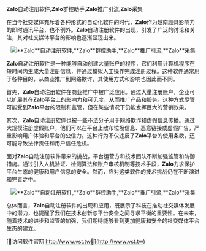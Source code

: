 **Zalo**自动注册软件,**Zalo**群控助手,**Zalo**推广引流,**Zalo**采集

在当今社交媒体充斥着各种形式的自动化软件的时代，**Zalo**作为越南颇具影响力的即时通讯平台，也不例外。**Zalo**自动注册软件的出现，引发了广泛的讨论和关注，其对社交媒体平台的影响也逐渐显现出来。

 <center><img src="https://vst.tw/MP4/tuiguang/png/1.png" alt="**Zalo**自动注册软件,**Zalo**群控助手,**Zalo**推广引流,**Zalo**采集"></center>

**Zalo**自动注册软件是一种能够自动创建大量账户的程序，它们利用计算机程序在短时间内生成大量注册信息，并通过模拟人工操作完成注册过程。这种软件通常用于各种目的，从商业推广到网络欺诈，其使用方式和影响也因此而不同。

首先，**Zalo**自动注册软件在商业推广中被广泛应用。通过大量注册账户，企业可以扩展其在**Zalo**平台上的影响力和可见度，从而推广产品和服务。这种方式尽管可能受到**Zalo**平台的限制和监管，但在某些情况下仍能发挥巨大的营销效果。

其次，**Zalo**自动注册软件也被一些不法分子用于网络欺诈和虚假信息传播。通过大规模注册虚假账户，他们可以在平台上散布垃圾信息、恶意链接或虚假广告，严重影响用户体验和平台的公信力。这种行为不仅违反了**Zalo**平台的使用条款，还可能导致法律责任和用户信任危机。

面对**Zalo**自动注册软件带来的挑战，平台运营方和技术团队不断加强监管和防御措施。通过引入人机验证、检测算法和账户审核机制等技术手段，**Zalo**力求保护平台生态的健康和用户信息的安全。然而，应对这类软件的技术挑战仍在不断演进和完善之中。

 <center><img src="https://vst.tw/MP4/tuiguang/png/4.png" alt="**Zalo**自动注册软件,**Zalo**群控助手,**Zalo**推广引流,**Zalo**采集"></center>

总体而言，**Zalo**自动注册软件的出现和应用，既展示了科技在推动社交媒体发展中的潜力，也提醒了我们在技术创新与平台安全之间寻求平衡的重要性。在未来，随着技术的进步和监管的加强，我们期待能够看到更加健康和安全的社交媒体平台生态的建立。


[👻访问软件官网 http://www.vst.tw👻](http://www.vst.tw)
